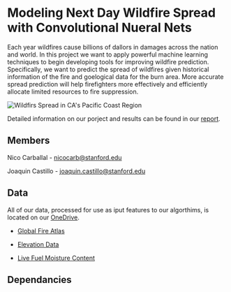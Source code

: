 # Modeling Next Day Wildfire Spread with Convolutional Nueral Nets
Each year wildfires cause billions of dallors in damages across the nation and world. In this project we want to apply powerful machine learning techniques to begin developing tools for improving wildfire prediction. Specifically, we want to predict the spread of wildfires given historical information of the fire and goelogical data for the burn area. More accurate spread prediction will help firefighters more effectively and efficiently allocate limited resources to fire suppression.

![Wildfirs Spread in CA's Pacific Coast Region](https://office365stanford-my.sharepoint.com/:i:/r/personal/nicocarb_stanford_edu/Documents/Courses/CS229/finalproject/images/wildfire-spread-day-42.png?csf=1&web=1&e=BXIb3A)

Detailed information on our porject and results can be found in our [report](https://office365stanford-my.sharepoint.com/:b:/r/personal/nicocarb_stanford_edu/Documents/Courses/CS229/finalproject/Modeling_Next_Day_Wildfire_Spread_with_Convolutional_Neural_Net.pdf?csf=1&web=1&e=foUAtA).

## Members
Nico Carballal - nicocarb@stanford.edu

Joaquin Castillo - joaquin.castillo@stanford.edu

## Data
All of our data, processed for use as iput features to our algorthims, is located on our [OneDrive](https://office365stanford-my.sharepoint.com/:b:/r/personal/nicocarb_stanford_edu/Documents/Courses/CS229/finalproject/Modeling_Next_Day_Wildfire_Spread_with_Convolutional_Neural_Net.pdf?csf=1&web=1&e=r9j0bP).

 - [Global Fire Atlas](https://www.globalfiredata.org/)

 - [Elevation Data](https://landfire.gov/elevation.php)

 - [Live Fuel Moisture Content](https://github.com/kkraoj/lfmc_from_sar)

## Dependancies
